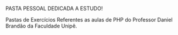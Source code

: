 PASTA PESSOAL DEDICADA A ESTUDO!

Pastas de Exercícios Referentes as aulas de PHP do Professor Daniel Brandão da Faculdade Unipê.
